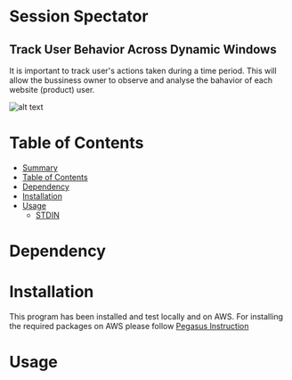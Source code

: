 Session Spectator
=================
## Track User Behavior Across Dynamic Windows

It is important to track user's actions taken during a time period. This will allow the bussiness owner to observe and analyse the bahavior of each website (product) user. 


![alt text](https://github.com/amirzainali/sessionization/blob/master/images/pipeline.png "Logo Title Text 1")


Table of Contents
=================

  * [Summary](#session-spectator)
  * [Table of Contents](#table-of-contents)
  * [Dependency](#dependency)
  * [Installation](#installation)
  * [Usage](#usage)
    * [STDIN](#stdin)


Dependency
==========



Installation
============

This program has been installed and test locally and on AWS. For installing the required packages on AWS please follow [Pegasus Instruction](https://github.com/InsightDataScience/pegasus) 



Usage
=====


